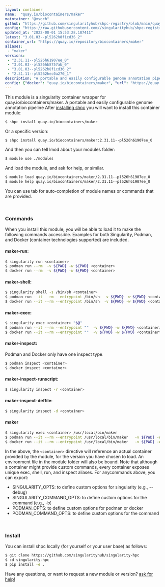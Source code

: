 ```yaml
---
layout: container
name:  "quay.io/biocontainers/maker"
maintainer: "@vsoch"
github: "https://github.com/singularityhub/shpc-registry/blob/main/quay.io/biocontainers/maker/container.yaml"
config: "https://raw.githubusercontent.com//singularityhub/shpc-registry/main/quay.io/biocontainers/maker/container.yaml"
updated_at: "2022-08-01 15:53:28.187411"
latest: "3.01.03--pl5262h8f1cd36_2"
container_url: "https://quay.io/repository/biocontainers/maker"
aliases:
 - "maker"
versions:
 - "2.31.11--pl526h61907ee_0"
 - "3.01.03--pl526hb8757ab_0"
 - "3.01.03--pl5262h8f1cd36_2"
 - "2.31.11--pl5262hec0a270_1"
description: "A portable and easily configurable genome annotation pipeline"
config: {"docker": "quay.io/biocontainers/maker", "url": "https://quay.io/repository/biocontainers/maker", "maintainer": "@sarahbeecroft", "description": "A portable and easily configurable genome annotation pipeline", "latest": {"3.01.03--pl5262h8f1cd36_2": "sha256:6d9024749b96d7873fb095e64412e73978170ef180467107e96a8d5b445f99e3"}, "tags": {"2.31.11--pl526h61907ee_0": "sha256:b9bd2979ddc5f74effd67c03d56a7f4f2640b36e242c54e2337ade9c5b6dca98", "3.01.03--pl526hb8757ab_0": "sha256:89d7a781ab33be10bfc001675b644c52e616ccf75805ab2a7f694681c5c98ebb", "3.01.03--pl5262h8f1cd36_2": "sha256:6d9024749b96d7873fb095e64412e73978170ef180467107e96a8d5b445f99e3", "2.31.11--pl5262hec0a270_1": "sha256:284cd94bd1aa733082aa673a8fd892e76453b87d210d5f410c02ea611b364ef0"}, "aliases": {"maker": "/usr/local/bin/maker"}}
---
```


This module is a singularity container wrapper for quay.io/biocontainers/maker.
A portable and easily configurable genome annotation pipeline
After [installing shpc](#install) you will want to install this container module:


```bash
$ shpc install quay.io/biocontainers/maker
```

Or a specific version:

```bash
$ shpc install quay.io/biocontainers/maker:2.31.11--pl526h61907ee_0
```

And then you can tell lmod about your modules folder:

```bash
$ module use ./modules
```

And load the module, and ask for help, or similar.

```bash
$ module load quay.io/biocontainers/maker/2.31.11--pl526h61907ee_0
$ module help quay.io/biocontainers/maker/2.31.11--pl526h61907ee_0
```

You can use tab for auto-completion of module names or commands that are provided.

<br>

### Commands

When you install this module, you will be able to load it to make the following commands accessible.
Examples for both Singularity, Podman, and Docker (container technologies supported) are included.

#### maker-run:

```bash
$ singularity run <container>
$ podman run --rm  -v ${PWD} -w ${PWD} <container>
$ docker run --rm  -v ${PWD} -w ${PWD} <container>
```

#### maker-shell:

```bash
$ singularity shell -s /bin/sh <container>
$ podman run --it --rm --entrypoint /bin/sh  -v ${PWD} -w ${PWD} <container>
$ docker run --it --rm --entrypoint /bin/sh  -v ${PWD} -w ${PWD} <container>
```

#### maker-exec:

```bash
$ singularity exec <container> "$@"
$ podman run --it --rm --entrypoint ""  -v ${PWD} -w ${PWD} <container> "$@"
$ docker run --it --rm --entrypoint ""  -v ${PWD} -w ${PWD} <container> "$@"
```

#### maker-inspect:

Podman and Docker only have one inspect type.

```bash
$ podman inspect <container>
$ docker inspect <container>
```

#### maker-inspect-runscript:

```bash
$ singularity inspect -r <container>
```

#### maker-inspect-deffile:

```bash
$ singularity inspect -d <container>
```


#### maker
       
```bash
$ singularity exec <container> /usr/local/bin/maker
$ podman run --it --rm --entrypoint /usr/local/bin/maker   -v ${PWD} -w ${PWD} <container> -c " $@"
$ docker run --it --rm --entrypoint /usr/local/bin/maker   -v ${PWD} -w ${PWD} <container> -c " $@"
```



In the above, the `<container>` directive will reference an actual container provided
by the module, for the version you have chosen to load. An environment file in the
module folder will also be bound. Note that although a container
might provide custom commands, every container exposes unique exec, shell, run, and
inspect aliases. For anycommands above, you can export:

 - SINGULARITY_OPTS: to define custom options for singularity (e.g., --debug)
 - SINGULARITY_COMMAND_OPTS: to define custom options for the command (e.g., -b)
 - PODMAN_OPTS: to define custom options for podman or docker
 - PODMAN_COMMAND_OPTS: to define custom options for the command

<br>
  
### Install

You can install shpc locally (for yourself or your user base) as follows:

```bash
$ git clone https://github.com/singularityhub/singularity-hpc
$ cd singularity-hpc
$ pip install -e .
```

Have any questions, or want to request a new module or version? [ask for help!](https://github.com/singularityhub/singularity-hpc/issues)